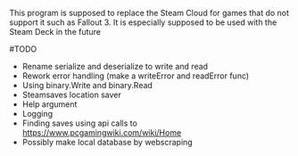 This program is supposed to replace the Steam Cloud for games that do not support it such as Fallout 3. It is especially supposed to be used with the Steam Deck in the future 

#TODO
 - Rename serialize and deserialize to write and read
 - Rework error handling (make a writeError and readError func)
 - Using binary.Write and binary.Read
 - Steamsaves location saver
 - Help argument
 - Logging
 - Finding saves using api calls to https://www.pcgamingwiki.com/wiki/Home
 - Possibly make local database by webscraping
